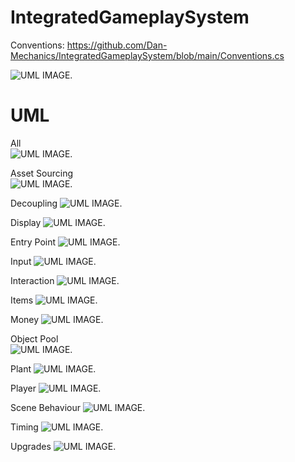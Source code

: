 # IntegratedGameplaySystem

Conventions: https://github.com/Dan-Mechanics/IntegratedGameplaySystem/blob/main/Conventions.cs

![UML IMAGE.](https://github.com/Dan-Mechanics/IntegratedGameplaySystem/blob/main/UML/activity_diagram.png)

# UML

All\
![UML IMAGE.](https://github.com/Dan-Mechanics/IntegratedGameplaySystem/blob/main/UML/all_img.png)

Asset Sourcing\
![UML IMAGE.](https://github.com/Dan-Mechanics/IntegratedGameplaySystem/blob/main/UML/asset_sourcing_img.png)

Decoupling
![UML IMAGE.](https://github.com/Dan-Mechanics/IntegratedGameplaySystem/blob/main/UML/decoupling_img.png)

Display
![UML IMAGE.](https://github.com/Dan-Mechanics/IntegratedGameplaySystem/blob/main/UML/display_img.png)

Entry Point
![UML IMAGE.](https://github.com/Dan-Mechanics/IntegratedGameplaySystem/blob/main/UML/entry_point_img.png)

Input
![UML IMAGE.](https://github.com/Dan-Mechanics/IntegratedGameplaySystem/blob/main/UML/input_img.png)

Interaction
![UML IMAGE.](https://github.com/Dan-Mechanics/IntegratedGameplaySystem/blob/main/UML/interaction_img.png)

Items
![UML IMAGE.](https://github.com/Dan-Mechanics/IntegratedGameplaySystem/blob/main/UML/items_img.png)

Money
![UML IMAGE.](https://github.com/Dan-Mechanics/IntegratedGameplaySystem/blob/main/UML/money_img.png)

Object Pool\
![UML IMAGE.](https://github.com/Dan-Mechanics/IntegratedGameplaySystem/blob/main/UML/object_pool_img.png)

Plant
![UML IMAGE.](https://github.com/Dan-Mechanics/IntegratedGameplaySystem/blob/main/UML/plant_img.png)

Player
![UML IMAGE.](https://github.com/Dan-Mechanics/IntegratedGameplaySystem/blob/main/UML/player_img.png)

Scene Behaviour
![UML IMAGE.](https://github.com/Dan-Mechanics/IntegratedGameplaySystem/blob/main/UML/scene_behaviour_img.png)

Timing
![UML IMAGE.](https://github.com/Dan-Mechanics/IntegratedGameplaySystem/blob/main/UML/timing_img.png)

Upgrades
![UML IMAGE.](https://github.com/Dan-Mechanics/IntegratedGameplaySystem/blob/main/UML/upgrades_img.png)